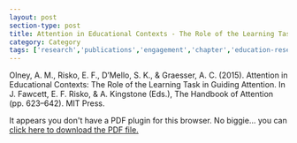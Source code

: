```yaml
---
layout: post
section-type: post
title: Attention in Educational Contexts - The Role of the Learning Task in Guiding Attention
category: Category
tags: ['research','publications','engagement','chapter','education-research','csal']
---
```

Olney, A. M., Risko, E. F., D’Mello, S. K., & Graesser, A. C. (2015). Attention in Educational Contexts: The Role of the Learning Task in Guiding Attention. In J. Fawcett, E. F. Risko, & A. Kingstone (Eds.), The Handbook of Attention (pp. 623–642). MIT Press.

<object data="https://umdrive.memphis.edu/aolney/public/publications/olney-attention-learning-2014.pdf" type="application/pdf" width="100%" height="600px">
 
  <p>It appears you don't have a PDF plugin for this browser.
  No biggie... you can <a href="https://umdrive.memphis.edu/aolney/public/publications/olney-attention-learning-2014.pdf">click here to
  download the PDF file.</a></p>
  
</object>
